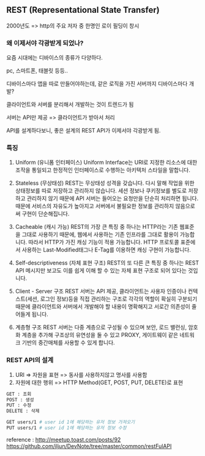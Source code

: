 ## REST (Representational State Transfer)

2000년도 => http의 주요 저자 중 한명인 로이 필딩이 창시

### 왜 이제서야 각광받게 되었나?
요즘 시대에는 디바이스의 종류가 다양하다.

pc, 스마트폰, 태블릿 등등..

디바이스마다 앱을 따로 만들어야하는데, 같은 로직을 가진 서버까지 디바이스마다 개발?

클라이언트와 서버를 분리해서 개발하는 것이 트렌드가 됨

서버는 API만 제공 => 클라이언트가 받아서 처리

API를 설계하다보니, 좋은 설계의 REST API가 이제서야 각광받게 됨.

### 특징
1) Uniform (유니폼 인터페이스)
Uniform Interface는 URI로 지정한 리소스에 대한 조작을 통일되고 한정적인 인터페이스로 수행하는 아키텍처 스타일을 말합니다.

2) Stateless (무상태성)
REST는 무상태성 성격을 갖습니다. 다시 말해 작업을 위한 상태정보를 따로 저장하고 관리하지 않습니다. 세션 정보나 쿠키정보를 별도로 저장하고 관리하지 않기 때문에 API 서버는 들어오는 요청만을 단순히 처리하면 됩니다. 때문에 서비스의 자유도가 높아지고 서버에서 불필요한 정보를 관리하지 않음으로써 구현이 단순해집니다.

3) Cacheable (캐시 가능)
REST의 가장 큰 특징 중 하나는 HTTP라는 기존 웹표준을 그대로 사용하기 때문에, 웹에서 사용하는 기존 인프라를 그대로 활용이 가능합니다. 따라서 HTTP가 가진 캐싱 기능이 적용 가능합니다. HTTP 프로토콜 표준에서 사용하는 Last-Modified태그나 E-Tag를 이용하면 캐싱 구현이 가능합니다.

4) Self-descriptiveness (자체 표현 구조)
REST의 또 다른 큰 특징 중 하나는 REST API 메시지만 보고도 이를 쉽게 이해 할 수 있는 자체 표현 구조로 되어 있다는 것입니다.

5) Client - Server 구조
REST 서버는 API 제공, 클라이언트는 사용자 인증이나 컨텍스트(세션, 로그인 정보)등을 직접 관리하는 구조로 각각의 역할이 확실히 구분되기 때문에 클라이언트와 서버에서 개발해야 할 내용이 명확해지고 서로간 의존성이 줄어들게 됩니다.

6) 계층형 구조
REST 서버는 다중 계층으로 구성될 수 있으며 보안, 로드 밸런싱, 암호화 계층을 추가해 구조상의 유연성을 둘 수 있고 PROXY, 게이트웨이 같은 네트워크 기반의 중간매체를 사용할 수 있게 합니다.

### REST API의 설계
1) URI => 자원을 표현 => 동사를 사용하지않고 명사를 사용함
2) 자원에 대한 행위 => HTTP Method(GET, POST, PUT, DELETE)로 표현

```bash
GET : 조회
POST : 생성
PUT : 수정
DELETE : 삭제
```
```bash
GET users/1 # user id 1에 해당하는 유저 정보 가져오기 
PUT users/1 # user id 1에 해당하는 유저 정보 수정
```



reference : http://meetup.toast.com/posts/92
https://github.com/iljun/DevNote/tree/master/common/restFulAPI